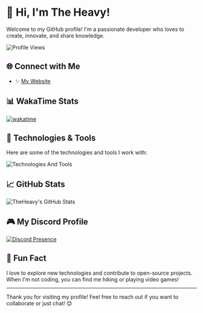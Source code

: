 # 👋 Hi, I'm The Heavy!

Welcome to my GitHub profile! I'm a passionate developer who loves to create, innovate, and share knowledge. 

![Profile Views](https://komarev.com/ghpvc/?username=theveryheavy)

## 🌐 Connect with Me
- ✨ [My Website](https://theheavy.is-a.dev/)

## 📊 WakaTime Stats
[![wakatime](https://wakatime.com/badge/user/fdde6b0a-c9e2-4448-87b9-7bb1afc9e598.svg)](https://wakatime.com/@fdde6b0a-c9e2-4448-87b9-7bb1afc9e598)

## 🚀 Technologies & Tools
Here are some of the technologies and tools I work with:

![Technologies And Tools](https://skillicons.dev/icons?i=html,js,css,py,php,tailwind,androidstudio,bash,cs,c,cloudflare,bots,docker,flask,git,go,md,mongodb,mysql,nodejs,npm,powershell,vscode&theme=dark)

## 📈 GitHub Stats
![TheHeavy's GitHub Stats](https://github-readme-stats.vercel.app/api?username=theveryheavy&show_icons=true&theme=dark)

## 🎮 My Discord Profile
[![Discord Presence](https://lanyard.cnrad.dev/api/1266113644643614803)](https://discord.com/users/1266113644643614803)

## 🎉 Fun Fact
I love to explore new technologies and contribute to open-source projects. When I'm not coding, you can find me hiking or playing video games!

---

Thank you for visiting my profile! Feel free to reach out if you want to collaborate or just chat! 😊
